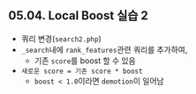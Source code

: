 ## 05.04. Local Boost 실습 2
- 쿼리 변경(`search2.php`)
- `_search`내에 `rank_features`관련 쿼리를 추가하여,
  - 기존 `score`를 boost 할 수 있음
- `새로운 score = 기존 score * boost`
  - `boost < 1.0`이라면 `demotion`이 일어남